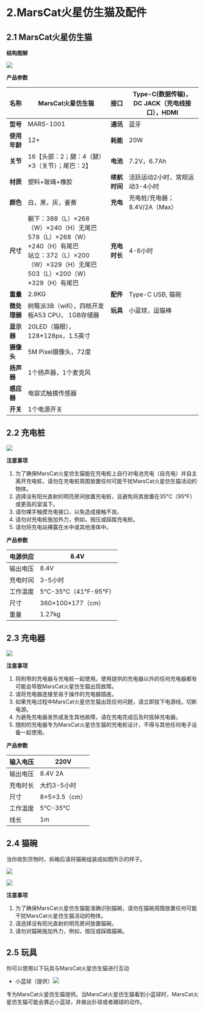# 2.MarsCat火星仿生猫及配件

## 2.1 MarsCat火星仿生猫

**结构图解**

![](..\image\page-2\2-1.png)

**产品参数**

| 名称          | MarsCat火星仿生猫                                                                                                                                                      | 接口          | Type-C(数据传输)， DC JACK（充电线接口），HDMI |
| ------------- | ---------------------------------------------------------------------------------------------------------------------------------------------------------------------- | ------------- | ---------------------------------------------- |
| **型号**     | MARS-1001                                                                                                                                                              | **通讯**     | 蓝牙                                           |
| **使用年龄** | 12+                                                                                                                                                                    | **耗能**     | 20W                                            |
| **关节**     | 16【头部：2；腿：4（腿）×3（关节）；尾巴：2】                                                                                                                         | **电池**     | 7.2V，6.7Ah                              |
| **材质**     | 塑料+玻璃+橡胶                                                                                                                                                         | **续航时间** | 活跃运动2小时，常规运动3-4小时                 |
| **颜色**     | 白，黑，灰，姜黄                                                                                                                                                       | **充电**     | 充电桩/充电器；8.4V/2A（Max）                  |
| **尺寸**     | 躺下：388（L）×268（W）×240（H）无尾巴<br />578（L）×268（W）×240（H）有尾巴<br />站立：372（L）×200（W）×329（H）无尾巴<br />503（L）×200（W）×329（H）有尾巴 | **充电时长** | 4-6小时                                        |
| **重量**     | 2.9KG                                                                                                                                                                  | **配件**     | Type-C USB, 猫碗                    |
| **微处理器** | 树莓派3B（wifi），四核开发板A53 CPU， 1GB存储器                                                                                                                        | **玩具**     | 小蓝球，逗猫棒                              |
| **显示器**   | 20LED（猫眼），128*128px，1.5英寸                                                                                                                                      |               |                                                |
| **摄像头**   | 5M Pixel摄像头，72度                                                                                                                                                   |               |                                                |
| **扬声器**   | 1个扬声器，1个麦克风                                                                                                                                                   |               |                                                |
| **感应器**   | 电容式触摸传感器                                                                                                                                                       |               |                                                |
| **开关**     | 1个电源开关                                                                                                                                                            |               |                                                |

## 2.2 充电桩

![](../image/page-2/2-2.png)

**注意事项**

1. 为了确保MarsCat火星仿生猫能在充电桩上自行对电池充电（自充电）并自主离开充电桩，请勿在充电桩周围放置任何可能干扰MarsCat火星仿生猫活动的物体。
2. 选择没有阳光直射的明亮房间放置充电桩，且避免将其放置在35°C（95°F）或更高的室温下。
3. 请勿裸手触摸充电接口，以免造成接触不良。
4. 请勿对充电桩施加外力，例如，按压或踩踏充电桩。
5. 请勿将充电站裸露在水中或其他液体中。

**产品参数**

| 电源供应 | 8.4V                      |
| -------- | ------------------------- |
| 输出电压 | 8.4V                      |
| 充电时间 | 3-5小时                   |
| 工作温度 | 5°C-35°C（41°F-95°F） |
| 尺寸     | 360×100×177（cm）       |
| 重量     | 1.27kg                    |

## 2.3 充电器

![](../image/page-2/2-3.png)

**注意事项**

1. 将附带的充电器与充电桩一起使用。使用提供的充电器以外的任何充电器都有可能会导致MarsCat火星仿生猫出现故障。
2. 请将充电器连接至易于操作的充电器插座。
3. 如果充电过程中MarsCat火星仿生猫出现任何问题，请立即拔下电源线，切断电源。
4. 为避免充电器发热或发生其他故障，请在充电完成后及时拔掉充电器。
5. 随附的充电器专为MarsCat火星仿生猫的充电桩设计，不得与其他任何电子设备一起使用。

**产品参数**

| 输入电压 | 220V            |
| -------- | --------------- |
| 输出电压 | 8.4V 2A         |
| 充电时长 | 大约3-5小时     |
| 尺寸     | 8×5×3.5（cm） |
| 工作温度 | 5℃-35℃        |
| 线长     | 1m              |

## 2.4 猫碗

当你收到货物时，拆箱后请将猫碗组装成如图所示的样子。

![](../image/page-2/2-4.png)

![](../image/page-2/2-5.png)

**注意事项**

1. 为了确保MarsCat火星仿生猫能准确识别猫碗，请勿在猫碗周围放置任何可能干扰MarsCat火星仿生猫活动的物体。
2. 请选择没有阳光直射的明亮房间放置猫碗。
3. 请勿对猫碗施加外力，例如，按压或踩踏猫碗。

## 2.5 玩具

你可以使用以下玩具与MarsCat火星仿生猫进行互动

- 小蓝球（提供）![](../image/page-2/2-6.png)

专为MarsCat火星仿生猫提供。当MarsCat火星仿生猫看到小蓝球时，MarsCat火星仿生猫可能会靠近小蓝球，并做出扑球或者踢球的动作。

